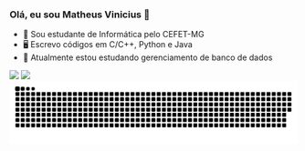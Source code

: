 ### Olá, eu sou Matheus Vinicius 👋

- 🏫 Sou estudante de Informática pelo CEFET-MG
- 🖥 Escrevo códigos em C/C++, Python e Java
- 📘 Atualmente estou estudando gerenciamento de banco de dados

<div align="center" style="display: inline">
  <img height="170rem" src="https://github-readme-stats.vercel.app/api?username=edu15076&theme=merko">
  <img height="170rem" src="https://github-readme-stats.vercel.app/api/top-langs/?username=edu15076&layout=compact&theme=merko">
</div>

<div align="center" style="display: inline">
  <picture>
    <source media="(prefers-color-scheme: dark)" srcset="https://raw.githubusercontent.com/edu15076/edu15076/output/github-contribution-grid-snake-dark.svg">
    <source media="(prefers-color-scheme: light)" srcset="https://raw.githubusercontent.com/edu15076/edu15076/output/github-contribution-grid-snake.svg">
    <img alt="github contribution grid snake animation" src="https://raw.githubusercontent.com/edu15076/edu15076/output/github-contribution-grid-snake.svg">
  </picture>
</div>
